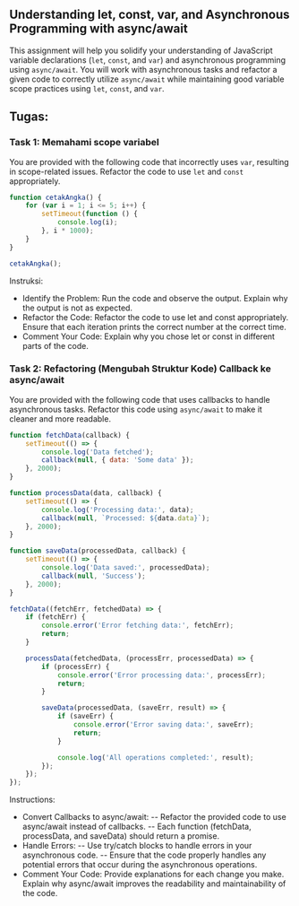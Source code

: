## Understanding let, const, var, and Asynchronous Programming with async/await

This assignment will help you solidify your understanding of JavaScript variable declarations (`let`, `const`, and `var`) and asynchronous programming using `async/await`. You will work with asynchronous tasks and refactor a given code to correctly utilize `async/await` while maintaining good variable scope practices using `let`, `const`, and `var`.

## Tugas:
### Task 1: Memahami scope variabel
You are provided with the following code that incorrectly uses `var`, resulting in scope-related issues. Refactor the code to use `let` and `const` appropriately.

```js
function cetakAngka() {
    for (var i = 1; i <= 5; i++) {
        setTimeout(function () {
            console.log(i);
        }, i * 1000);
    }
}

cetakAngka();  
```
Instruksi:
- Identify the Problem: Run the code and observe the output. Explain why the output is not as expected.
- Refactor the Code: Refactor the code to use let and const appropriately. Ensure that each iteration prints the correct number at the correct time.
- Comment Your Code: Explain why you chose let or const in different parts of the code.

### Task 2: Refactoring (Mengubah Struktur Kode) Callback ke async/await
You are provided with the following code that uses callbacks to handle asynchronous tasks. Refactor this code using `async/await` to make it cleaner and more readable.
```js
function fetchData(callback) {
    setTimeout(() => {
        console.log('Data fetched');
        callback(null, { data: 'Some data' });
    }, 2000);
}

function processData(data, callback) {
    setTimeout(() => {
        console.log('Processing data:', data);
        callback(null, `Processed: ${data.data}`);
    }, 2000);
}

function saveData(processedData, callback) {
    setTimeout(() => {
        console.log('Data saved:', processedData);
        callback(null, 'Success');
    }, 2000);
}

fetchData((fetchErr, fetchedData) => {
    if (fetchErr) {
        console.error('Error fetching data:', fetchErr);
        return;
    }

    processData(fetchedData, (processErr, processedData) => {
        if (processErr) {
            console.error('Error processing data:', processErr);
            return;
        }

        saveData(processedData, (saveErr, result) => {
            if (saveErr) {
                console.error('Error saving data:', saveErr);
                return;
            }

            console.log('All operations completed:', result);
        });
    });
});

```

Instructions:
- Convert Callbacks to async/await:
-- Refactor the provided code to use async/await instead of callbacks.
-- Each function (fetchData, processData, and saveData) should return a promise.
- Handle Errors:
-- Use try/catch blocks to handle errors in your asynchronous code.
-- Ensure that the code properly handles any potential errors that occur during the asynchronous operations.
- Comment Your Code: Provide explanations for each change you make. Explain why async/await improves the readability and maintainability of the code.